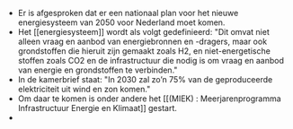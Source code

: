 - Er is afgesproken dat er een nationaal plan voor het nieuwe energiesysteem van 2050 voor Nederland moet komen.
- Het [[energiesysteem]] wordt als volgt gedefinieerd: "Dit omvat niet alleen vraag en aanbod van energiebronnen en -dragers, maar ook grondstoffen die hieruit zijn gemaakt zoals H2, en niet-energetische stoffen zoals CO2 en de infrastructuur die nodig is om vraag en aanbod van energie en grondstoffen te verbinden."
- In de kamerbrief staat: "In 2030 zal zo’n 75% van de geproduceerde elektriciteit uit wind en zon komen."
- Om daar te komen is onder andere het [[(MIEK) : Meerjarenprogramma Infrastructuur Energie en Klimaat]] gestart.
-